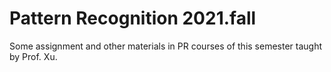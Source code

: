 # Pattern Recognition 2021.fall

Some assignment and other materials in PR courses of this semester taught by Prof. Xu.

